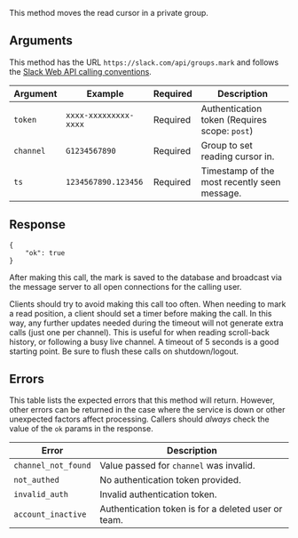 This method moves the read cursor in a private group.

## Arguments

This method has the URL `https://slack.com/api/groups.mark` and follows the [Slack Web API calling conventions](/web#basics).

| Argument | Example | Required | Description |
| --- | --- | --- | --- |
| `token` | `xxxx-xxxxxxxxx-xxxx` | Required | Authentication token (Requires scope: `post`) |
| `channel` | `G1234567890` | Required | Group to set reading cursor in. |
| `ts` | `1234567890.123456` | Required | Timestamp of the most recently seen message. |

## Response

```
{
    "ok": true
}
```

After making this call, the mark is saved to the database and broadcast via the message server to all open connections for the calling user.

Clients should try to avoid making this call too often. When needing to mark a read position, a client should set a timer before making the call. In this way, any further updates needed during the timeout will not generate extra calls (just one per channel). This is useful for when reading scroll-back history, or following a busy live channel. A timeout of 5 seconds is a good starting point. Be sure to flush these calls on shutdown/logout.

## Errors

This table lists the expected errors that this method will return. However, other errors can be returned in the case where the service is down or other unexpected factors affect processing. Callers should _always_ check the value of the `ok` params in the response.

| Error | Description |
| --- | --- |
| `channel_not_found` | Value passed for `channel` was invalid. |
| `not_authed` | No authentication token provided. |
| `invalid_auth` | Invalid authentication token. |
| `account_inactive` | Authentication token is for a deleted user or team. |

